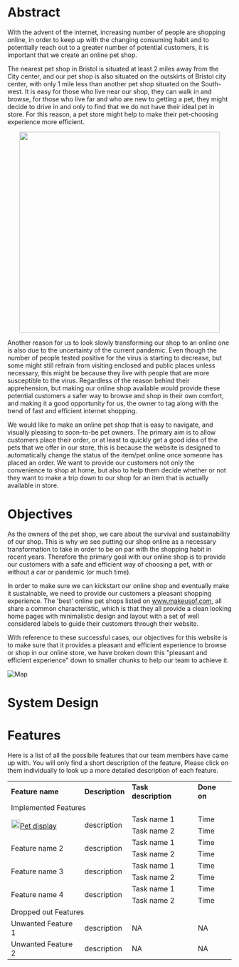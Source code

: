 # Abstract

With the advent of the internet, increasing number of people are shopping online, in order to keep up with the changing consuming habit and to potentially reach out to a greater number of potential customers, it is important that we create an online pet shop.

The nearest pet shop in Bristol is situated at least 2 miles away from the City center, and our pet shop is also situated on the outskirts of Bristol city center, with only 1 mile less than another pet shop situated on the South-west. It is easy for those who live near our shop, they can walk in and browse, for those who live far and who are new to getting a pet, they might decide to drive in and only to find that we do not have their ideal pet in store. For this reason, a pet store might help to make their pet-choosing experience more efficient. 

<div align=center>
<img src= https://i.imgur.com/aznU9X5.png=centerme width = "450px" height = "450px">

</div>	
	
Another reason for us to look slowly transforming our shop to an online one is also due to the uncertainty of the current pandemic. Even though the number of people tested positive for the virus is starting to decrease, but some might still refrain from visiting enclosed and public places unless necessary, this might be because they live with people that are more susceptible to the virus. Regardless of the reason behind their apprehension, but making our online shop available would provide these potential customers a safer way to browse and shop in their own comfort, and making it a good opportunity for us, the owner to tag along with the trend of fast and efficient internet shopping.
	
We would like to make an online pet shop that is easy to navigate, and visually pleasing to soon-to-be pet owners. The primary aim is to allow customers place their order, or at least to quickly get a good idea of the pets that we offer in our store, this is because the website is designed to automatically change the status of the item/pet online once someone has placed an order. We want to provide our customers not only the convenience to shop at home, but also to help them decide whether or not they want to make a trip down to our shop for an item that is actually available in store.

# Objectives

As the owners of the pet shop, we care about the survival and sustainability of our shop. This is why we see putting our shop online as a necessary transformation to take in order to be on par with the shopping habit in recent years. Therefore the primary goal with our online shop is to provide our customers with a safe and efficient way of choosing a pet, with or without a car or pandemic (or much time).
	
In order to make sure we can kickstart our online shop and eventually make it sustainable, we need to provide our customers a pleasant shopping experience. The 'best' online pet shops listed on www.makeusof.com, all share a common characteristic, which is that they all provide a clean looking home pages with minimalistic design and layout with a set of well considered labels to guide their customers through their website. 
	
With reference to these successful cases, our objectives for this website is to make sure that it provides a pleasant and efficient experience to browse or shop in our online store, we have broken down this "pleasant and efficient experience" down to smaller chunks to help our team to achieve it. 


![Map](https://i.imgur.com/av4Z8rf.png=centerme)


# System Design

# Features


Here is a list of all the possibile features that our team members have came up with. You will only find a short description of the feature, Please click on them individually to look up a more detailed description of each feature.


<table>
<tbody>
<tr>
<td><strong>Feature name&nbsp;</strong></td>
<td><strong>Description</strong></td>
<td><strong>Task description</strong>&nbsp;</td>
<td><strong>Done on</strong>&nbsp;</td>
</tr>
<tr>
<td colspan="4">Implemented Features&nbsp;</td>
</tr>
<tr>
<td rowspan="2"><a href="https://github.com/Yj-nnie/web-softwaretools-plain/blob/dev/report/Features.md#feature-1---pet-display-feature-by-categorization-and-by-availability-status"><img src="https://cutekawaiiresources.files.wordpress.com/2014/10/tumblr_m7ei0j4jx71qdlkyg.gif?w=20&amp;h=20&amp;zoom=2" alt="" width="20" height="20" />Pet display</a>&nbsp;</td>
<td rowspan="2">description</td>
<td>Task name 1&nbsp;</td>
<td>Time&nbsp;</td>
</tr>
<tr>
<td>Task name 2&nbsp;</td>
<td>Time&nbsp;</td>
</tr>
<tr>
<td rowspan="2">Feature name 2&nbsp;</td>
<td rowspan="2">description&nbsp;</td>
<td>Task name 1&nbsp;</td>
<td>Time&nbsp;</td>
</tr>
<tr>
<td>Task name 2</td>
<td>Time&nbsp;</td>
</tr>
<tr>
<td rowspan="2">Feature name 3&nbsp;</td>
<td rowspan="2">description</td>
<td>Task name 1&nbsp;</td>
<td>Time&nbsp;</td>
</tr>
<tr>
<td>Task name 2&nbsp;</td>
<td>Time&nbsp;</td>
</tr>
<tr>
<td rowspan="2">Feature name 4</td>
<td rowspan="2">description</td>
<td>Task name 1&nbsp;</td>
<td>Time&nbsp;</td>
</tr>
<tr>
<td>Task name 2&nbsp;</td>
<td>Time&nbsp;</td>
</tr>
<tr>
<td colspan="4">Dropped out Features&nbsp;</td>
</tr>
<tr>
<td>Unwanted Feature 1</td>
<td>description</td>
<td>NA</td>
<td>NA</td>
</tr>
<tr>
<td>Unwanted Feature 2</td>
<td>description</td>
<td>NA</td>
<td>NA</td>
</tr>
</tbody>
</table>